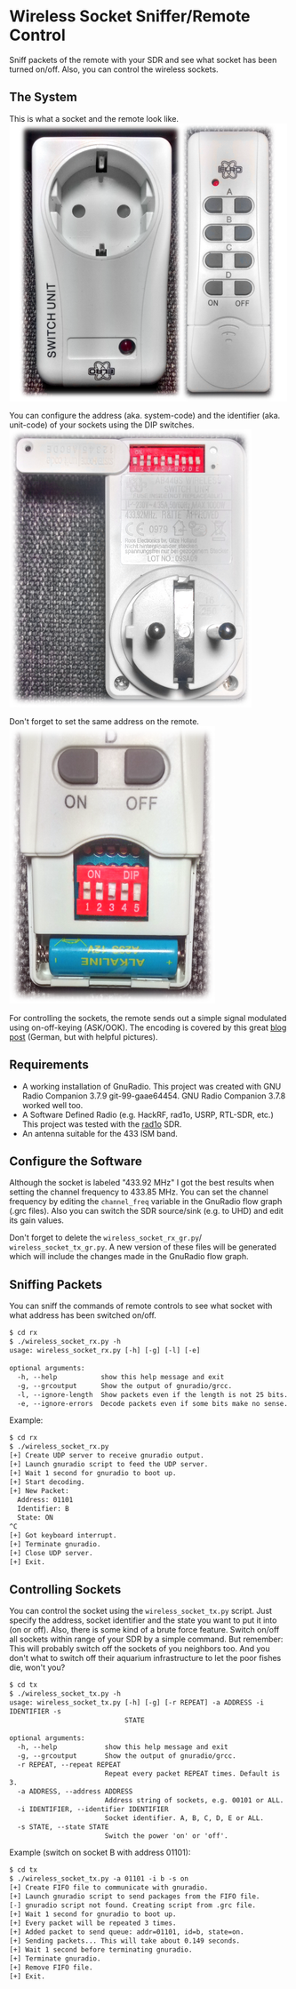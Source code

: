 Wireless Socket Sniffer/Remote Control
============================================

Sniff packets of the remote with your SDR and see what socket has been turned
on/off. Also, you can control the wireless sockets.



The System
----------

This is what a socket and the remote look like.
[![Socket and Remote](pics/socket-and-remote.png)](pics/socket-and-remote.png)


You can configure the address (aka. system-code) and the identifier (aka.
unit-code) of your sockets using the DIP switches.
[![DIP switches of the socket](pics/dip-switches-socket.png)](pics/dip-switches-socket.png)

Don't forget to set the same address on the remote.
[![DIP switches of the remote](pics/dip-switches-remote.png)](pics/dip-switches-remote.png)

For controlling the sockets, the remote sends out a simple signal modulated using
on-off-keying (ASK/OOK). The encoding is covered by this great
[blog post](http://hartgeloetet.blogspot.de/2014/05/hacking-intertec-funksteckdosen.html)
(German, but with helpful pictures).



Requirements
------------

* A working installation of GnuRadio.
  This project was created with GNU Radio Companion 3.7.9 git-99-gaae64454.
  GNU Radio Companion 3.7.8 worked well too.
* A Software Defined Radio (e.g. HackRF, rad1o, USRP, RTL-SDR, etc.)
  This project was tested with the [rad1o](https://rad1o.badge.events.ccc.de/)
  SDR.
* An antenna suitable for the 433 ISM band.



Configure the Software
----------------------

Although the socket is labeled "433.92 MHz" I got the best results when
setting the channel frequency to 433.85 MHz. You can set the
channel frequency by editing the `channel_freq` variable in the GnuRadio
flow graph (.grc files). Also you can switch the SDR source/sink (e.g. to UHD)
and edit its gain values.

Don't forget to delete the `wireless_socket_rx_gr.py`/
`wireless_socket_tx_gr.py`. A new version of these files will be generated
which will include the changes made in the GnuRadio flow graph.



Sniffing Packets
----------------

You can sniff the commands of remote controls to see what socket with what
address has been switched on/off.

```
$ cd rx
$ ./wireless_socket_rx.py -h
usage: wireless_socket_rx.py [-h] [-g] [-l] [-e]

optional arguments:
  -h, --help           show this help message and exit
  -g, --grcoutput      Show the output of gnuradio/grcc.
  -l, --ignore-length  Show packets even if the length is not 25 bits.
  -e, --ignore-errors  Decode packets even if some bits make no sense.
```

Example:
```
$ cd rx
$ ./wireless_socket_rx.py
[+] Create UDP server to receive gnuradio output.
[+] Launch gnuradio script to feed the UDP server.
[+] Wait 1 second for gnuradio to boot up.
[+] Start decoding.
[+] New Packet:
  Address: 01101
  Identifier: B
  State: ON
^C
[+] Got keyboard interrupt.
[+] Terminate gnuradio.
[+] Close UDP server.
[+] Exit.

```



Controlling Sockets
-------------------

You can control the socket using the `wireless_socket_tx.py` script.
Just specify the address, socket identifier and the state you want to put
it into (on or off). Also, there is some kind of a brute force feature.
Switch on/off all sockets within range of your SDR by a simple command.
But remember: This will probably switch off the sockets of you neighbors too.
And you don't what to switch off their aquarium infrastructure to let the
poor fishes die, won't you?

```
$ cd tx
$ ./wireless_socket_tx.py -h
usage: wireless_socket_tx.py [-h] [-g] [-r REPEAT] -a ADDRESS -i IDENTIFIER -s
                             STATE

optional arguments:
  -h, --help            show this help message and exit
  -g, --grcoutput       Show the output of gnuradio/grcc.
  -r REPEAT, --repeat REPEAT
                        Repeat every packet REPEAT times. Default is 3.
  -a ADDRESS, --address ADDRESS
                        Address string of sockets, e.g. 00101 or ALL.
  -i IDENTIFIER, --identifier IDENTIFIER
                        Socket identifier. A, B, C, D, E or ALL.
  -s STATE, --state STATE
                        Switch the power 'on' or 'off'.
```

Example (switch on socket B with address 01101):
```
$ cd tx
$ ./wireless_socket_tx.py -a 01101 -i b -s on
[+] Create FIFO file to communicate with gnuradio.
[+] Launch gnuradio script to send packages from the FIFO file.
[-] gnuradio script not found. Creating script from .grc file.
[+] Wait 1 second for gnuradio to boot up.
[+] Every packet will be repeated 3 times.
[+] Added packet to send queue: addr=01101, id=b, state=on.
[+] Sending packets... This will take about 0.149 seconds.
[+] Wait 1 second before terminating gnuradio.
[+] Terminate gnuradio.
[+] Remove FIFO file.
[+] Exit.
```

